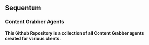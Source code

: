 ## Sequentum 
### Content Grabber Agents
#### This Github Repository is a collection of all Content Grabber agents created for various clients.
